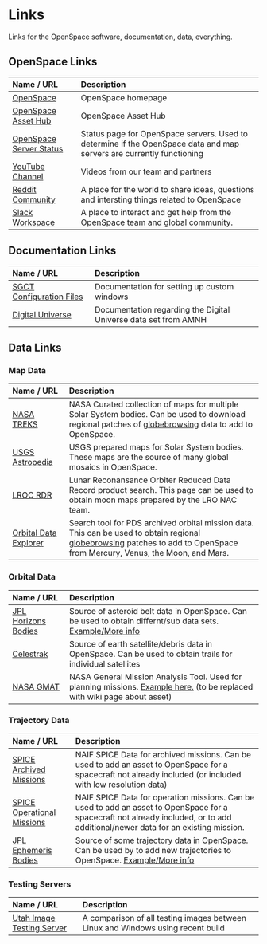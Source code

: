# Links
Links for the OpenSpace software, documentation, data, everything.


## OpenSpace Links
| Name / URL   | Description |
|:-------------|:------------|
| [OpenSpace](https://www.openspaceproject.com) | OpenSpace homepage  |
| [OpenSpace Asset Hub](http://hub.openspaceproject.com) | OpenSpace Asset Hub  |
| [OpenSpace Server Status](http://status.openspaceproject.com) | Status page for OpenSpace servers. Used to determine if the OpenSpace data and map servers are currently functioning  |
| [YouTube Channel](https://www.youtube.com/c/openspacesoftware)   | Videos from our team and partners  |
| [Reddit Community](https://www.reddit.com/r/OpenSpaceProject/) | A place for the world to share ideas, questions and intersting things related to OpenSpace |
| [Slack Workspace](https://openspacesupport.slack.com/) | A place to interact and get help from the OpenSpace team and global community. |


## Documentation Links
| Name / URL   | Description |
|:-------------|:------------|
| [SGCT Configuration Files](https://sgct.github.io/configuration-files.html) | Documentation for setting up custom windows  |
| [Digital Universe](https://www.haydenplanetarium.org/downloads/universe/DU-Data-Profiles.pdf) | Documentation regarding the Digital Universe data set from AMNH |


## Data Links
### Map Data
| Name / URL   | Description |
|:-------------|:------------|
| [NASA TREKS](https://trek.nasa.gov/) | NASA Curated collection of maps for multiple Solar System bodies. Can be used to download regional patches of [globebrowsing](/content/globebrowsing/index) data to add to OpenSpace. |
| [USGS Astropedia](https://astrogeology.usgs.gov/search) | USGS prepared maps for Solar System bodies. These maps are the source of many global mosaics in OpenSpace. |
| [LROC RDR](http://wms.lroc.asu.edu/lroc/rdr_product_select) | Lunar Reconansance Orbiter Reduced Data Record product search. This page can be used to obtain moon maps prepared by the LRO NAC team. |
| [Orbital Data Explorer](https://ode.rsl.wustl.edu/) | Search tool for PDS archived orbital mission data. This can be used to obtain regional [globebrowsing](/content/globebrowsing/index) patches to add to OpenSpace from Mercury, Venus, the Moon, and Mars. |

### Orbital Data
| Name / URL   | Description |
|:-------------|:------------|
| [JPL Horizons Bodies](https://ssd.jpl.nasa.gov/sbdb_query.cgi) | Source of asteroid belt data in OpenSpace. Can be used to obtain differnt/sub data sets. [Example/More info](/content/ephemeris/sbdb)|
| [Celestrak](https://celestrak.com/) | Source of earth satellite/debris data in OpenSpace. Can be used to obtain trails for individual satellites  |
| [NASA GMAT](https://software.nasa.gov/software/GSC-17177-1) | NASA General Mission Analysis Tool. Used for planning missions. [Example here.](https://www.reddit.com/r/OpenSpaceProject/comments/lq058v/newbie_question_plotting_a_highfidelity/) (to be replaced with wiki page about asset) |

### Trajectory Data
| Name / URL   | Description |
|:-------------|:------------|
| [SPICE Archived Missions](https://naif.jpl.nasa.gov/naif/data_archived.html) | NAIF SPICE Data for archived missions. Can be used to add an asset to OpenSpace for a spacecraft not already included (or included with low resolution data) |
| [SPICE Operational Missions](https://naif.jpl.nasa.gov/naif/data_operational.html) | NAIF SPICE Data for operation missions. Can be used to add an asset to OpenSpace for a spacecraft not already included, or to add additional/newer data for an existing mission. |
| [JPL Ephemeris Bodies](https://ssd.jpl.nasa.gov/horizons.cgi) | Source of some trajectory data in OpenSpace. Can be used by to add new trajectories to OpenSpace. [Example/More info](/content/ephemeris/horizons-gui)|

### Testing Servers
| Name / URL   | Description |
|:-------------|:------------|
| [Utah Image Testing Server](http://155.98.19.197/vis/visualtests_Win64vsLinux.html) | A comparison of all testing images between Linux and Windows using recent build |
